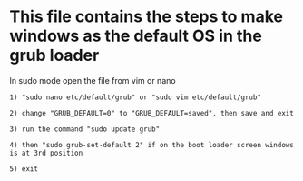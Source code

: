 # This file contains the steps to make windows as the default OS in the grub loader


In sudo mode open the file from vim or nano 
    
    1) "sudo nano etc/default/grub" or "sudo vim etc/default/grub"

    2) change "GRUB_DEFAULT=0" to "GRUB_DEFAULT=saved", then save and exit

    3) run the command "sudo update grub"

    4) then "sudo grub-set-default 2" if on the boot loader screen windows is at 3rd position
    
    5) exit

